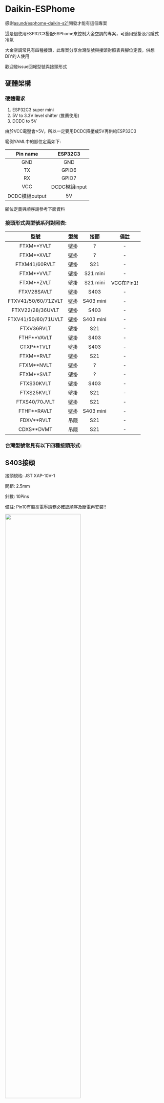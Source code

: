 # Daikin-ESPhome

感謝[asund/esphome-daikin-s21](https://github.com/asund/esphome-daikin-s21)開發才能有這個專案

這是個使用ESP32C3搭配ESPhome來控制大金空調的專案，可適用壁掛及吊隱式冷氣

大金空調常見有四種接頭，此專案分享台灣型號與接頭對照表與腳位定義，供想DIY的人使用

歡迎發issue回報型號與接頭形式

## 硬體架構

### 硬體需求

1. ESP32C3 super mini
2. 5V to 3.3V level shifter (推薦使用)
3. DCDC to 5V

由於VCC電壓會>5V，所以一定要用DCDC降壓成5V再供給ESP32C3

範例YAML中的腳位定義如下:

| Pin name | ESP32C3 |
|:--:|:--:|
| GND | GND |
| TX | GPIO6 |
| RX | GPIO7 |
| VCC | DCDC模組input |
| DCDC模組output | 5V |

腳位定義與順序請參考下面資料

### 接頭形式與型號系列對照表:

| 型號 | 型態 | 接頭 | 備註 |
|:--:|:--:|:--:|:--:|
| FTXM**YVLT | 壁掛 | ? | - |
| FTXM**XVLT | 壁掛 | ? | - |
| FTXM41/60RVLT | 壁掛 | S21 | - |
| FTXM**VVLT | 壁掛 | S21 mini | - |
| FTXM**ZVLT | 壁掛 | S21 mini | VCC在Pin1! |
| FTXV28SAVLT | 壁掛 | S403 | - |
| FTXV41/50/60/71ZVLT | 壁掛 | S403 mini | - |
| FTXV22/28/36UVLT | 壁掛 | S403  | - |
| FTXV41/50/60/71UVLT | 壁掛 | S403 mini  | - |
| FTXV36RVLT | 壁掛 | S21 | - |
| FTHF**VAVLT | 壁掛 | S403 | - |
| CTXP**TVLT | 壁掛 | S403 | - |
| FTXM**RVLT | 壁掛 | S21 | - |
| FTXM**NVLT | 壁掛 | ? | - |
| FTXM**SVLT | 壁掛 | ? | - |
| FTXS30KVLT | 壁掛 | S403 | - |
| FTXS25KVLT | 壁掛 | S21 | - |
| FTXS40/70JVLT | 壁掛 | S21 | - |
| FTHF**RAVLT | 壁掛 | S403 mini | - |
| FDXV**RVLT | 吊隱 | S21 | - |
| CDXS**DVMT | 吊隱 | S21 | - |


### 台灣型號常見有以下四種接頭形式:

## S403接頭

接頭規格: JST XAP-10V-1

間距: 2.5mm

針數: 10Pins

備註: Pin10有超高電壓請務必確認順序及斷電再安裝!!

<img src="images/S403.jpg" width="70%" />

---

## S403 mini接頭

規格: JST PBVP-10V-S

間距: 2.0mm

針數: 10Pins

備註: Pin10有超高電壓請務必確認順序及斷電再安裝!!

<img src="images/S403_mini.jpg" width="70%" />

---

## S21 接頭

規格: EH-5Y (等同EH-2.5mm)

間距: 2.5mm

針數: 5Pins

<img src="images/S21.jpeg" width="70%" />



## S21 mini接頭

規格: JST PAP-5 (等同PA-2.0mm-5P)

間距: 2.0mm

針數: 5Pins

備註: **有些型號VCC是來自Pin1，目前已知橫綱Z系列是在Pin1**

<img src="images/S21_mini.png" width="70%" />


## Credit & Thanks

- Wiring references: [https://github.com/revk/ESP32-Faikin/wiki/Wiring](https://github.com/revk/ESP32-Faikin/wiki/Wiring)
- ESPhome component: [https://github.com/asund/esphome-daikin-s21](https://github.com/asund/esphome-daikin-s21)
- 台灣大金適用無線控制型號列表: [台灣官網](https://www.hotaidev.com.tw/web/product/9/59.html)






